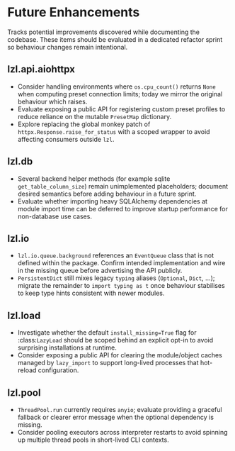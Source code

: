 # Future Enhancements

Tracks potential improvements discovered while documenting the codebase.  These
items should be evaluated in a dedicated refactor sprint so behaviour changes
remain intentional.

## lzl.api.aiohttpx
- Consider handling environments where `os.cpu_count()` returns `None` when
  computing preset connection limits; today we mirror the original behaviour
  which raises.
- Evaluate exposing a public API for registering custom preset profiles to
  reduce reliance on the mutable `PresetMap` dictionary.
- Explore replacing the global monkey patch of `httpx.Response.raise_for_status`
  with a scoped wrapper to avoid affecting consumers outside `lzl`.

## lzl.db
- Several backend helper methods (for example sqlite `get_table_column_size`)
  remain unimplemented placeholders; document desired semantics before adding
  behaviour in a future sprint.
- Evaluate whether importing heavy SQLAlchemy dependencies at module import time
  can be deferred to improve startup performance for non-database use cases.

## lzl.io
- `lzl.io.queue.background` references an `EventQueue` class that is not
  defined within the package.  Confirm intended implementation and wire in the
  missing queue before advertising the API publicly.
- `PersistentDict` still mixes legacy ``typing`` aliases (`Optional`,
  `Dict`, …); migrate the remainder to ``import typing as t`` once behaviour
  stabilises to keep type hints consistent with newer modules.

## lzl.load
- Investigate whether the default ``install_missing=True`` flag for
  :class:`LazyLoad` should be scoped behind an explicit opt-in to avoid
  surprising installations at runtime.
- Consider exposing a public API for clearing the module/object caches managed
  by ``lazy_import`` to support long-lived processes that hot-reload
  configuration.

## lzl.pool
- `ThreadPool.run` currently requires `anyio`; evaluate providing a graceful
  fallback or clearer error message when the optional dependency is missing.
- Consider pooling executors across interpreter restarts to avoid spinning up
  multiple thread pools in short-lived CLI contexts.

